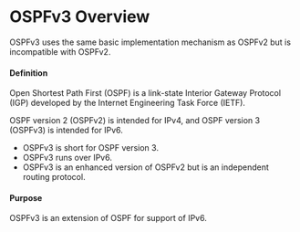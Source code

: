 OSPFv3 Overview
===============

OSPFv3 uses the same basic implementation mechanism as OSPFv2 but is incompatible with OSPFv2.

#### Definition

Open Shortest Path First (OSPF) is a link-state Interior Gateway Protocol (IGP) developed by the Internet Engineering Task Force (IETF).

OSPF version 2 (OSPFv2) is intended for IPv4, and OSPF version 3 (OSPFv3) is intended for IPv6.

* OSPFv3 is short for OSPF version 3.
* OSPFv3 runs over IPv6.
* OSPFv3 is an enhanced version of OSPFv2 but is an independent routing protocol.

#### Purpose

OSPFv3 is an extension of OSPF for support of IPv6.